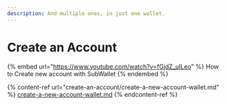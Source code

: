 ```yaml
---
description: And multiple ones, in just one wallet.
---
```


# Create an Account

{% embed url="https://www.youtube.com/watch?v=fGjdZ_uILeo" %}
How to Create new account with SubWallet
{% endembed %}

{% content-ref url="create-an-account/create-a-new-account-wallet.md" %}
[create-a-new-account-wallet.md](create-an-account/create-a-new-account-wallet.md)
{% endcontent-ref %}
